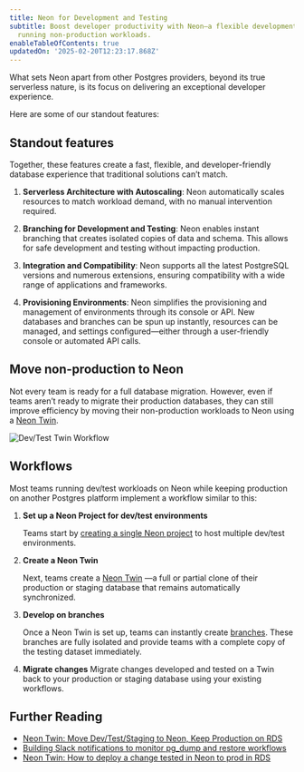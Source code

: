 ```yaml
---
title: Neon for Development and Testing
subtitle: Boost developer productivity with Neon—a flexible development sandbox for
  running non-production workloads.
enableTableOfContents: true
updatedOn: '2025-02-20T12:23:17.868Z'
---
```


What sets Neon apart from other Postgres providers, beyond its true serverless nature, is its focus on delivering an exceptional developer experience.

Here are some of our standout features:

## Standout features

Together, these features create a fast, flexible, and developer-friendly database experience that traditional solutions can’t match.

1. **Serverless Architecture with Autoscaling**: Neon automatically scales resources to match workload demand, with no manual intervention required.

2. **Branching for Development and Testing**: Neon enables instant branching that creates isolated copies of data and schema. This allows for safe development and testing without impacting production.

3. **Integration and Compatibility**: Neon supports all the latest PostgreSQL versions and numerous extensions, ensuring compatibility with a wide range of applications and frameworks.

4. **Provisioning Environments**: Neon simplifies the provisioning and management of environments through its console or API. New databases and branches can be spun up instantly, resources can be managed, and settings configured—either through a user-friendly console or automated API calls.

## Move non-production to Neon

Not every team is ready for a full database migration. However, even if teams aren’t ready to migrate their production databases, they can still improve efficiency by moving their non-production workloads to Neon using a [Neon Twin](/docs/guides/neon-twin-intro).

![Dev/Test Twin Workflow](/use-cases/dev-test-twin-workflow.png)

<CTA title="Create a Neon Twin" description="A Neon Twin is a full or partial clone of your production or staging database, providing developers and teams with isolated, sandboxed environments that closely mirror production. <br><br>Learn how to create a Twin <a href='/docs/guides/neon-twin-intro'>here</a>." isIntro />

## Workflows

Most teams running dev/test workloads on Neon while keeping production on another Postgres platform implement a workflow similar to this:

1. **Set up a Neon Project for dev/test environments**

   Teams start by [creating a single Neon project](/docs/get-started-with-neon/signing-up#sign-up) to host multiple dev/test environments.

2. **Create a Neon Twin**

   Next, teams create a [Neon Twin](/docs/guides/neon-twin-intro) —a full or partial clone of their production or staging database that remains automatically synchronized.

3. **Develop on branches**

   Once a Neon Twin is set up, teams can instantly create [branches](/docs/introduction/branching). These branches are fully isolated and provide teams with a complete copy of the testing dataset immediately.

4. **Migrate changes**
   Migrate changes developed and tested on a Twin back to your production or staging database using your existing workflows.

## Further Reading

- [Neon Twin: Move Dev/Test/Staging to Neon, Keep Production on RDS](https://neon.tech/blog/optimizing-dev-environments-in-aws-rds-with-neon-postgres-part-ii-using-github-actions-to-mirror-rds-in-neon)
- [Building Slack notifications to monitor pg_dump and restore workflows](https://neon.tech/blog/building-slack-notifications-to-monitor-pg_dump-and-restore-workflows)
- [Neon Twin: How to deploy a change tested in Neon to prod in RDS](https://neon.tech/blog/neon-twin-deploy-workflow)

<CTA title="Let's Connect" description="We’re happy to give you a hand with any technical questions about how to set this workflow up. We can also discuss pricing options, annual contracts, and provide migration assistance." buttonText="Contact us" buttonUrl="/contact-sales" />
